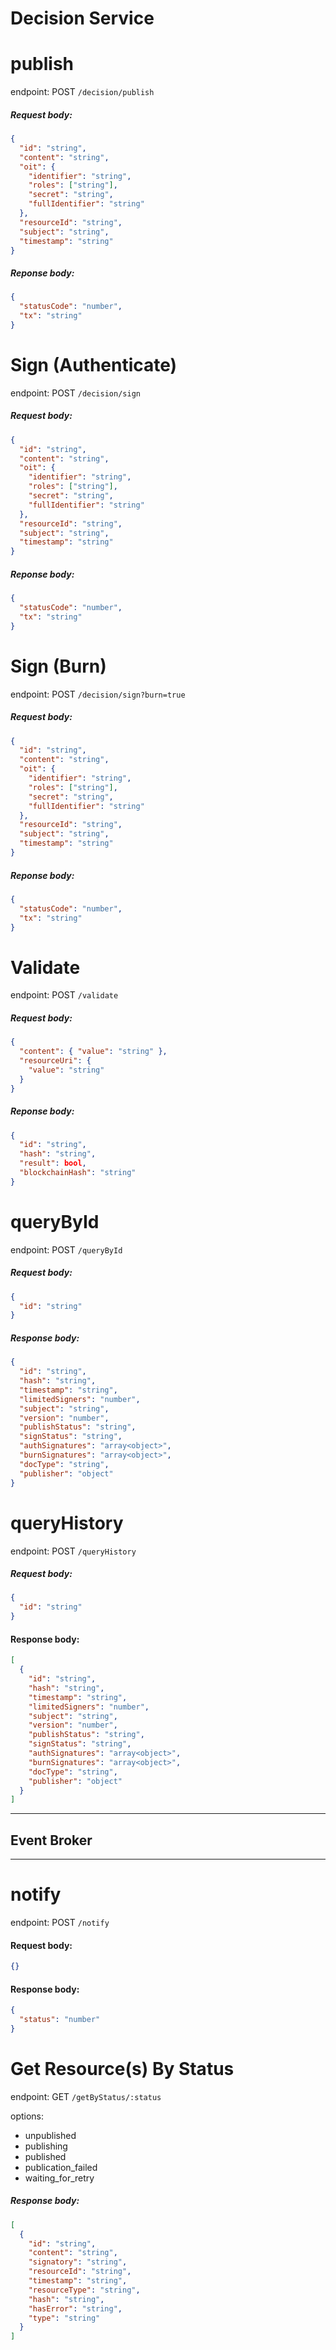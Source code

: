 # Decision Service

# publish

endpoint: POST `/decision/publish`

##### Request body:

```json
{
  "id": "string",
  "content": "string",
  "oit": {
    "identifier": "string",
    "roles": ["string"],
    "secret": "string",
    "fullIdentifier": "string"
  },
  "resourceId": "string",
  "subject": "string",
  "timestamp": "string"
}
```

##### Reponse body:

```json
{
  "statusCode": "number",
  "tx": "string"
}
```

# Sign (Authenticate)

endpoint: POST `/decision/sign`

##### Request body:

```json
{
  "id": "string",
  "content": "string",
  "oit": {
    "identifier": "string",
    "roles": ["string"],
    "secret": "string",
    "fullIdentifier": "string"
  },
  "resourceId": "string",
  "subject": "string",
  "timestamp": "string"
}
```

##### Reponse body:

```json
{
  "statusCode": "number",
  "tx": "string"
}
```

# Sign (Burn)

endpoint: POST `/decision/sign?burn=true`

##### Request body:

```json
{
  "id": "string",
  "content": "string",
  "oit": {
    "identifier": "string",
    "roles": ["string"],
    "secret": "string",
    "fullIdentifier": "string"
  },
  "resourceId": "string",
  "subject": "string",
  "timestamp": "string"
}
```

##### Reponse body:

```json
{
  "statusCode": "number",
  "tx": "string"
}
```

# Validate

endpoint: POST `/validate`

##### Request body:

```json
{
  "content": { "value": "string" },
  "resourceUri": {
    "value": "string"
  }
}
```

##### Reponse body:

```json
{
  "id": "string",
  "hash": "string",
  "result": bool,
  "blockchainHash": "string"
}
```

# queryById

endpoint: POST `/queryById`

##### Request body:

```json
{
  "id": "string"
}
```

##### Response body:

```json
{
  "id": "string",
  "hash": "string",
  "timestamp": "string",
  "limitedSigners": "number",
  "subject": "string",
  "version": "number",
  "publishStatus": "string",
  "signStatus": "string",
  "authSignatures": "array<object>",
  "burnSignatures": "array<object>",
  "docType": "string",
  "publisher": "object"
}
```

# queryHistory

endpoint: POST `/queryHistory`

##### Request body:

```json
{
  "id": "string"
}
```

#### Response body:

```json
[
  {
    "id": "string",
    "hash": "string",
    "timestamp": "string",
    "limitedSigners": "number",
    "subject": "string",
    "version": "number",
    "publishStatus": "string",
    "signStatus": "string",
    "authSignatures": "array<object>",
    "burnSignatures": "array<object>",
    "docType": "string",
    "publisher": "object"
  }
]
```

---

## Event Broker

---

# notify

endpoint: POST `/notify`

#### Request body:

```json
{}
```

#### Response body:

```json
{
  "status": "number"
}
```

# Get Resource(s) By Status

endpoint: GET `/getByStatus/:status`

options:

- unpublished
- publishing
- published
- publication_failed
- waiting_for_retry

##### Response body:

```json
[
  {
    "id": "string",
    "content": "string",
    "signatory": "string",
    "resourceId": "string",
    "timestamp": "string",
    "resourceType": "string",
    "hash": "string",
    "hasError": "string",
    "type": "string"
  }
]
```
